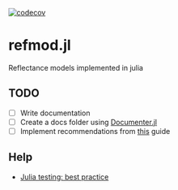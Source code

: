[![codecov](https://codecov.io/github/arunoruto/refmod.jl/graph/badge.svg?token=171D3VZ48C)](https://codecov.io/github/arunoruto/refmod.jl)

# refmod.jl

Reflectance models implemented in julia

## TODO

- [ ] Write documentation
- [ ] Create a docs folder using [Documenter.jl](https://documenter.juliadocs.org/stable/)
- [ ] Implement recommendations from [this](https://scientificcoder.com/automate-your-code-quality-in-julia) guide

## Help

- [Julia testing: best practice](https://erikexplores.substack.com/p/julia-testing-best-pratice)
